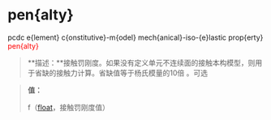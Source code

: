 # pen{alty}
pcdc e{lement} c{onstitutive}-m{odel} mech{anical}-iso-{e}lastic prop{erty} <span style='color: red;'>pen{alty}</span>
> **描述：**接触罚刚度。如果没有定义单元不连续面的接触本构模型，则用于省缺的接触力计算。省缺值等于杨氏模量的10倍
。可选

> 
> **值：**
> 
> f（[float](数据类型/float/)，接触罚刚度值）

